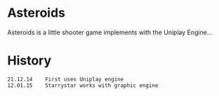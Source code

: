 Asteroids
=========

Asteroids is a little shooter game implements with the Uniplay Engine...

History
=======

    21.12.14    First uses Uniplay engine
    12.01.15    Starrystar works with graphic engine